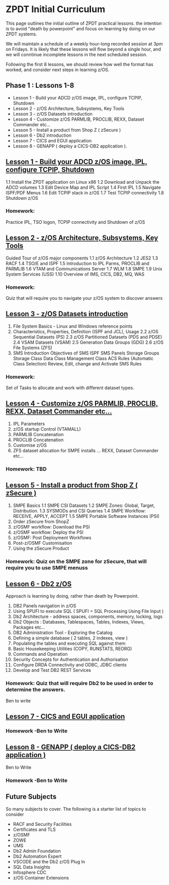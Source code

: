 # ZPDT Initial Curriculum

This page outlines the initial outline of ZPDT practical lessons. the intention is to avoid "death by powerpoint" and focus on learning by doing on our ZPDT systems.

We will maintain a schedule of a weekly hour-long recorded session at 3pm on Fridays. It is likely that these lessons will flow beyond a single hour, and we will conntinue incomplete lessons in the next scheduled session.

Following the first 8 lessons, we should review how well the format has worked, and consider next steps in learning z/OS.



## Phase 1 : Lessons 1-8
* Lesson 1 - Build your ADCD z/OS image, IPL, configure TCPIP, Shutdown
* Lesson 2 - z/OS Architecture, Subsystems, Key Tools
* Lesson 3 - z/OS Datasets introduction
* Lesson 4 - Customize z/OS PARMLIB, PROCLIB, REXX, Dataset Commander etc...
* Lesson 5 - Install a product from Shop Z ( zSecure )
* Lesson 6 - Db2 introduction
* Lesson 7 - CICS and EGUI application
* Lesson 8 - GENAPP ( deploy a CICS-DB2 application ).


## [Lesson 1 - Build your ADCD z/OS image, IPL, configure TCPIP, Shutdown](https://github.com/zeditor01/zpdteduk/blob/main/sessions/Lesson_1.md)

1.1 Install the ZPDT application on Linux x86 
1.2 Download and Unpack the ADCD volumes
1.3 Edit Device Map and IPL Script
1.4 First IPL 
1.5 Navigate ISPF/PDF Menus
1.6 Edit TCPIP stack in z/OS 
1.7 Test TCPIP connectivity 
1.8 Shutdown z/OS 

### Homework:
Practice IPL, TSO logon, TCPIP connectivity and Shutdown of z/OS 



## [Lesson 2 - z/OS Architecture, Subsystems, Key Tools](https://github.com/zeditor01/zpdteduk/blob/main/sessions/Lesson_2.md)

Guided Tour of z/OS major components
1.1 z/OS Architecture 
1.2 JES2 
1.3 RACF 
1.4 TSO/E and ISPF 
1.5 Introduction to IPL Parms, PROCLIB and PARMLIB 
1.6 VTAM and Communications Server
1.7 WLM 
1.8 SMPE 
1.9 Unix System Services (USS)
1.10 Overview of IMS, CICS, DB2, MQ, WAS

### Homework: 
Quiz that will require you to navigate your z/OS system to discover answers



## [Lesson 3 - z/OS Datasets introduction](https://github.com/zeditor01/zpdteduk/blob/main/sessions/Lesson_3.md)

1. File System Basics - Linux and Windows reference points
2. Characteristics, Properties, Definition (ISPF and JCL), Usage
   2.2 z/OS Sequential Datasets (PS)
   2.3 z/OS Partitioned Datasets (PDS and PDSE)
   2.4 VSAM Datasets (VSAM)
   2.5 Generation Data Groups (GDG)
   2.6 z/OS File Systems (ZFS) 
3. SMS Introduction
   Objectives of SMS
   ISPF SMS Panels 
   Storage Groups 
   Storage Class 
   Data Class 
   Management Class
   ACS Rules (Automatic Class Selection)
   Review, Edit, change and Activate SMS Rules   

### Homework:
Set of Tasks to allocate and work with different dataset types.



## [Lesson 4 - Customize z/OS PARMLIB, PROCLIB, REXX, Dataset Commander etc...](https://github.com/zeditor01/zpdteduk/blob/main/sessions/Lesson_4.md)

1. IPL Parameters 
2. z/OS startup Control (VTAMALL) 
3. PARMLIB Concatenation
4. PROCLIB Concatenation
5. Customise z/OS 
6. ZFS dataset allocation for SMPE installs
... REXX, Dataset Commander etc...

### Homework: TBD



## [Lesson 5 - Install a product from Shop Z ( zSecure )](https://github.com/zeditor01/zpdteduk/blob/main/sessions/Lesson_5.md)

1. SMPE Basics
1.1 SMPE CSI Datasets 
1.2 SMPE Zones: Global, Target, Distribution.
1.3 SYSMODs and CSI Queries
1.4 SMPE Workflow: RECEIVE, APPLY, ACCEPT 
1.5 SMPE Portable Software Instances (PSI)
2. Order zSecure from ShopZ 
3. z/OSMF workflow: Download the PSI 
4. z/OSMF workflow: Deploy the PSI 
5. z/OSMF: Post Deployment Workflows 
6. Post-z/OSMF Customisation 
7. Using the zSecure Product

### Homework: Quiz on the SMPE zone for zSecure, that will require you to use SMPE menuss



## [Lesson 6 - Db2 z/OS](https://github.com/zeditor01/zpdteduk/blob/main/sessions/Lesson_6.md) 

Approach is learning by doing, rather than death by Powerpoint.
1. DB2 Panels navigation in z/OS 
2. Using SPUFI to execute SQL ( SPUFI = SQL Processing Using File Input ) 
3. Db2 Architecture - address spaces, components, memory, locking, logs
4. Db2 Objects : Databases, Tablespaces, Tables, Indexes, Views, Packages etc...
5. DB2 Administration Tool - Exploring the Catalog 
6. Defining a simple database ( 2 tables, 2 indexes, view )
7. Populating the tables and executing SQL against them 
8. Basic Housekeeping Utilities (COPY, RUNSTATS, REORG) 
9. Commands and Operation
10. Security Concepts for Authentication and Authorisation
11. Configure DRDA Connectivity and ODBC, JDBC clients 
12. Develop and Test DB2 REST Services

### Homework: Quiz that will require Db2 to be used in order to determine the answers.

Ben to write

## [Lesson 7 - CICS and EGUI application](https://github.com/zeditor01/zpdteduk/blob/main/sessions/Lesson_7.md)

### Homework -Ben to Write 

## [Lesson 8 - GENAPP ( deploy a CICS-DB2 application )](https://github.com/zeditor01/zpdteduk/blob/main/sessions/Lesson_8.md)

Ben to Write 

### Homework -Ben to Write 



## Future Subjects

So many subjects to cover. The following is a starter list of topics to consider

* RACF and Security Facilities
* Certificates and TLS
* z/OSMF
* ZOWE
* UMS
* Db2 Admin Foundation
* Db2 Automation Expert
* VSCODE and the Db2 z/OS Plug In
* SQL Data Insights
* Infosphere CDC
* z/OS Container Extensions

